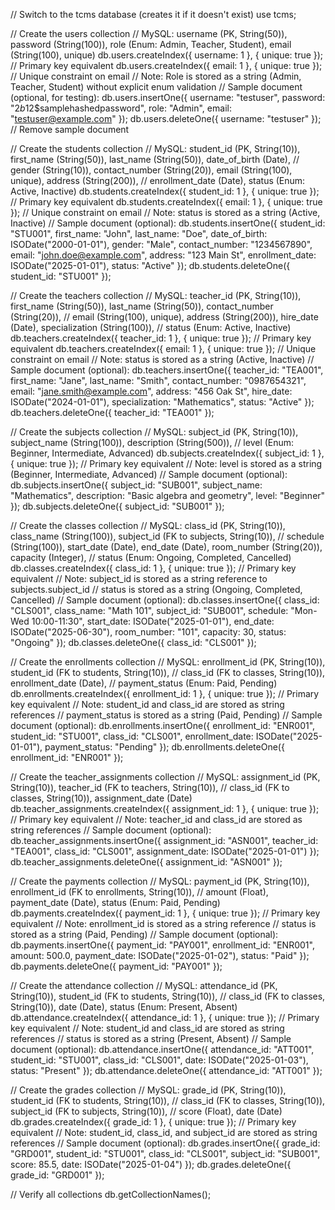 // Switch to the tcms database (creates it if it doesn't exist)
use tcms;

// Create the users collection
// MySQL: username (PK, String(50)), password (String(100)), role (Enum: Admin, Teacher, Student), email (String(100), unique)
db.users.createIndex({ username: 1 }, { unique: true }); // Primary key equivalent
db.users.createIndex({ email: 1 }, { unique: true }); // Unique constraint on email
// Note: Role is stored as a string (Admin, Teacher, Student) without explicit enum validation
// Sample document (optional, for testing):
db.users.insertOne({
    username: "testuser",
    password: "$2b$12$samplehashedpassword",
    role: "Admin",
    email: "testuser@example.com"
});
db.users.deleteOne({ username: "testuser" }); // Remove sample document

// Create the students collection
// MySQL: student_id (PK, String(10)), first_name (String(50)), last_name (String(50)), date_of_birth (Date), 
// gender (String(10)), contact_number (String(20)), email (String(100), unique), address (String(200)), 
// enrollment_date (Date), status (Enum: Active, Inactive)
db.students.createIndex({ student_id: 1 }, { unique: true }); // Primary key equivalent
db.students.createIndex({ email: 1 }, { unique: true }); // Unique constraint on email
// Note: status is stored as a string (Active, Inactive)
// Sample document (optional):
db.students.insertOne({
    student_id: "STU001",
    first_name: "John",
    last_name: "Doe",
    date_of_birth: ISODate("2000-01-01"),
    gender: "Male",
    contact_number: "1234567890",
    email: "john.doe@example.com",
    address: "123 Main St",
    enrollment_date: ISODate("2025-01-01"),
    status: "Active"
});
db.students.deleteOne({ student_id: "STU001" });

// Create the teachers collection
// MySQL: teacher_id (PK, String(10)), first_name (String(50)), last_name (String(50)), contact_number (String(20)), 
// email (String(100), unique), address (String(200)), hire_date (Date), specialization (String(100)), 
// status (Enum: Active, Inactive)
db.teachers.createIndex({ teacher_id: 1 }, { unique: true }); // Primary key equivalent
db.teachers.createIndex({ email: 1 }, { unique: true }); // Unique constraint on email
// Note: status is stored as a string (Active, Inactive)
// Sample document (optional):
db.teachers.insertOne({
    teacher_id: "TEA001",
    first_name: "Jane",
    last_name: "Smith",
    contact_number: "0987654321",
    email: "jane.smith@example.com",
    address: "456 Oak St",
    hire_date: ISODate("2024-01-01"),
    specialization: "Mathematics",
    status: "Active"
});
db.teachers.deleteOne({ teacher_id: "TEA001" });

// Create the subjects collection
// MySQL: subject_id (PK, String(10)), subject_name (String(100)), description (String(500)), 
// level (Enum: Beginner, Intermediate, Advanced)
db.subjects.createIndex({ subject_id: 1 }, { unique: true }); // Primary key equivalent
// Note: level is stored as a string (Beginner, Intermediate, Advanced)
// Sample document (optional):
db.subjects.insertOne({
    subject_id: "SUB001",
    subject_name: "Mathematics",
    description: "Basic algebra and geometry",
    level: "Beginner"
});
db.subjects.deleteOne({ subject_id: "SUB001" });

// Create the classes collection
// MySQL: class_id (PK, String(10)), class_name (String(100)), subject_id (FK to subjects, String(10)), 
// schedule (String(100)), start_date (Date), end_date (Date), room_number (String(20)), capacity (Integer), 
// status (Enum: Ongoing, Completed, Cancelled)
db.classes.createIndex({ class_id: 1 }, { unique: true }); // Primary key equivalent
// Note: subject_id is stored as a string reference to subjects.subject_id
// status is stored as a string (Ongoing, Completed, Cancelled)
// Sample document (optional):
db.classes.insertOne({
    class_id: "CLS001",
    class_name: "Math 101",
    subject_id: "SUB001",
    schedule: "Mon-Wed 10:00-11:30",
    start_date: ISODate("2025-01-01"),
    end_date: ISODate("2025-06-30"),
    room_number: "101",
    capacity: 30,
    status: "Ongoing"
});
db.classes.deleteOne({ class_id: "CLS001" });

// Create the enrollments collection
// MySQL: enrollment_id (PK, String(10)), student_id (FK to students, String(10)), 
// class_id (FK to classes, String(10)), enrollment_date (Date), 
// payment_status (Enum: Paid, Pending)
db.enrollments.createIndex({ enrollment_id: 1 }, { unique: true }); // Primary key equivalent
// Note: student_id and class_id are stored as string references
// payment_status is stored as a string (Paid, Pending)
// Sample document (optional):
db.enrollments.insertOne({
    enrollment_id: "ENR001",
    student_id: "STU001",
    class_id: "CLS001",
    enrollment_date: ISODate("2025-01-01"),
    payment_status: "Pending"
});
db.enrollments.deleteOne({ enrollment_id: "ENR001" });

// Create the teacher_assignments collection
// MySQL: assignment_id (PK, String(10)), teacher_id (FK to teachers, String(10)), 
// class_id (FK to classes, String(10)), assignment_date (Date)
db.teacher_assignments.createIndex({ assignment_id: 1 }, { unique: true }); // Primary key equivalent
// Note: teacher_id and class_id are stored as string references
// Sample document (optional):
db.teacher_assignments.insertOne({
    assignment_id: "ASN001",
    teacher_id: "TEA001",
    class_id: "CLS001",
    assignment_date: ISODate("2025-01-01")
});
db.teacher_assignments.deleteOne({ assignment_id: "ASN001" });

// Create the payments collection
// MySQL: payment_id (PK, String(10)), enrollment_id (FK to enrollments, String(10)), 
// amount (Float), payment_date (Date), status (Enum: Paid, Pending)
db.payments.createIndex({ payment_id: 1 }, { unique: true }); // Primary key equivalent
// Note: enrollment_id is stored as a string reference
// status is stored as a string (Paid, Pending)
// Sample document (optional):
db.payments.insertOne({
    payment_id: "PAY001",
    enrollment_id: "ENR001",
    amount: 500.0,
    payment_date: ISODate("2025-01-02"),
    status: "Paid"
});
db.payments.deleteOne({ payment_id: "PAY001" });

// Create the attendance collection
// MySQL: attendance_id (PK, String(10)), student_id (FK to students, String(10)), 
// class_id (FK to classes, String(10)), date (Date), status (Enum: Present, Absent)
db.attendance.createIndex({ attendance_id: 1 }, { unique: true }); // Primary key equivalent
// Note: student_id and class_id are stored as string references
// status is stored as a string (Present, Absent)
// Sample document (optional):
db.attendance.insertOne({
    attendance_id: "ATT001",
    student_id: "STU001",
    class_id: "CLS001",
    date: ISODate("2025-01-03"),
    status: "Present"
});
db.attendance.deleteOne({ attendance_id: "ATT001" });

// Create the grades collection
// MySQL: grade_id (PK, String(10)), student_id (FK to students, String(10)), 
// class_id (FK to classes, String(10)), subject_id (FK to subjects, String(10)), 
// score (Float), date (Date)
db.grades.createIndex({ grade_id: 1 }, { unique: true }); // Primary key equivalent
// Note: student_id, class_id, and subject_id are stored as string references
// Sample document (optional):
db.grades.insertOne({
    grade_id: "GRD001",
    student_id: "STU001",
    class_id: "CLS001",
    subject_id: "SUB001",
    score: 85.5,
    date: ISODate("2025-01-04")
});
db.grades.deleteOne({ grade_id: "GRD001" });

// Verify all collections
db.getCollectionNames();